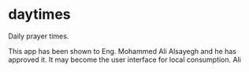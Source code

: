 # daytimes
Daily prayer times.

This app has been shown to Eng. Mohammed Ali Alsayegh and he has approved it. It may become the user interface for local consumption.
Ali
